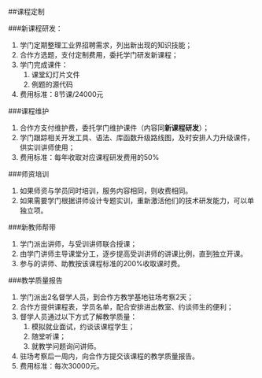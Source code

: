 ##课程定制

###新课程研发：
1. 学门定期整理工业界招聘需求，列出新出现的知识技能；
2. 合作方选题，支付定制费用，委托学门研发新课程；
3. 学门完成课件：
	1. 课堂幻灯片文件
	2. 例题的源代码
4. 费用标准：8节课/24000元

###课程维护
1. 合作方支付维护费，委托学门维护课件（内容同**新课程研发**）；
2. 学门跟踪相关开发工具、语法、库函数升级路线图，及时安排人力升级课件，供实训讲师使用；
3. 费用标准：每年收取对应课程研发费用的50%

###师资培训
1. 如果师资与学员同时培训，服务内容相同，则收费相同。
2. 如果需要学门根据讲师设计专题实训，重新激活他们的技术研发能力，可以单独立项。

###新教师帮带
1. 学门派出讲师，与受训讲师联合授课；
2. 由学门讲师主导课堂分工，逐步提高受训讲师的讲课比例，直到独立开课。
3. 参与的讲师、助教按该课程标准的200%收取课时费。 

###教学质量报告
1. 学门派出2名督学人员，到合作方教学基地驻场考察2天；
2. 合作方提供课程表，学员名单，配合安排进出教室、约谈师生的便利；
3. 督学人员通过以下方式了解教学质量：
	1. 模拟就业面试，约谈该课程学生；
	2. 随堂听课；
	3. 就教学问题询问讲师。
5. 驻场考察后一周内，向合作方提交该课程的教学质量报告。
6. 费用标准：每次30000元。
